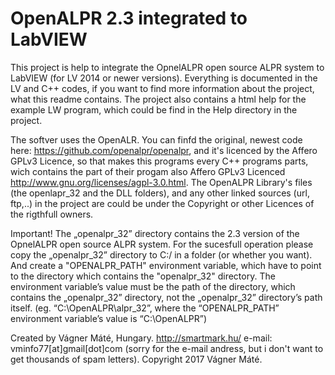 # OpenALPR 2.3 integrated to LabVIEW
This project is help to integrate the OpnelALPR open source ALPR system to LabVIEW (for LV 2014 or newer versions).
Everything is documented in the LV and C++ codes, if you want to find more information about the project, what this readme contains. The project also contains a html help for the example LW program, which could be find in the Help directory in the project.

The softver uses the OpenALR. You can finfd the original, newest code here: https://github.com/openalpr/openalpr, and it's licenced by  the Affero GPLv3 Licence, so that makes this programs every C++ programs parts, wich contains the part of their progam also Affero GPLv3 Licenced http://www.gnu.org/licenses/agpl-3.0.html. The OpenALPR Library's files (the openlapr_32 and the DLL folders), and any other linked sources (url, ftp,..) in the project are could be under the Copyright or other Licences of the rigthfull owners.

Important!
The „openalpr_32” directory contains the 2.3 version of the OpnelALPR open source ALPR system.
For the sucesfull operation please copy the „openalpr_32” directory to C:/ in a folder (or whether you want). And create a "OPENALPR_PATH" environment variable, which have to point to the directory which contains the "openalpr_32" directory. The environment variable’s value must be the path of the directory, which contains the „openalpr_32” directory, not the „openalpr_32” directory’s path itself. (eg. “C:\OpenALPR\alpr_32”, where the “OPENALPR_PATH” environment variable’s value is “C:\OpenALPR”)

Created by Vágner Máté, Hungary. http://smartmark.hu/ e-mail: vminfo77[at]gmail[dot]com (sorry for the e-mail andress, but i don't want to get thousands of spam letters).
Copyright 2017 Vágner Máté.
